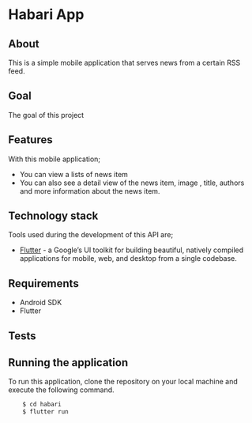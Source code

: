# Habari App
## About
This is a simple mobile application that serves news from a certain RSS feed.
## Goal
The goal of this project 
## Features
With this mobile application;
- You can view a lists of news item
- You can also see a detail view of the news item, image , title, authors and more information about the news item. 
## Technology stack
Tools used during the development of this API are;
- [Flutter](https://flutter.dev) - a Google’s UI toolkit for building beautiful, natively compiled applications for mobile, web, and desktop from a single codebase.
## Requirements
- Android SDK
- Flutter
## Tests

## Running the application
To run this application, clone the repository on your local machine and execute the following command.
```sh
    $ cd habari
    $ flutter run
```